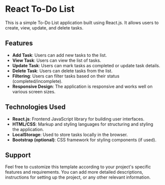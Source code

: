 # React To-Do List

This is a simple To-Do List application built using React.js. It allows users to create, view, update, and delete tasks.

## Features

- **Add Task**: Users can add new tasks to the list.
- **View Task**: Users can view the list of tasks.
- **Update Task**: Users can mark tasks as completed or update task details.
- **Delete Task**: Users can delete tasks from the list.
- **Filtering**: Users can filter tasks based on their status (completed/incomplete).
- **Responsive Design**: The application is responsive and works well on various screen sizes.

## Technologies Used

- **React.js**: Frontend JavaScript library for building user interfaces.
- **HTML/CSS**: Markup and styling languages for structuring and styling the application.
- **LocalStorage**: Used to store tasks locally in the browser.
- **Bootstrap (optional)**: CSS framework for styling components (if used).

## Support

Feel free to customize this template according to your project's specific features and requirements. You can add more detailed descriptions, instructions for setting up the project, or any other relevant information.

